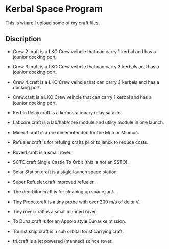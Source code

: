 # Kerbal Space Program
This is whare I upload some of my craft files.

## Discription
- Crew 2.craft is a LKO Crew veihcle that can carry 1 kerbal and has a jounior docking port.
- Crew 3.craft is a LKO Crew veihcle that can carry 3 kerbals and has a jounior docking port.
- Crew 4.craft is a LKO Crew veihcle that can carry 3 kerbals and has a docking port.
- Crew.craft is a LKO Crew veihcle that can carry 1 kerbal and has a jounior docking port.

- Kerbin Relay.craft is a kerbostationary relay satalite.
- Labcore.craft is a lab/hab/core module and utility module in one launch. 
- Miner 1.craft is a ore miner intended for the Mun or Minmus.
- Refueler.craft is for refuling crafts prior to lanck to reduce costs.
- Rover1.craft is a small rover.
- SCTO.craft Single Castle To Orbit (this is not an SSTO).
- Solar Station.craft is a stigle launch space station.
- Super Refueler.craft improved refueler.
- The deorbitor.craft is for cleaning up space junk.
- Tiny Probe.craft is a tiny probe with over 200 m/s of delta V.
- Tiny rover.craft is a small manned rover.
- To Duna.craft is for an Appolo style Duna/Ike mission.
- Tourist ship.craft is a sub orbital torist carrying craft.
- tri.craft is a jet powered (manned) scince rover.
